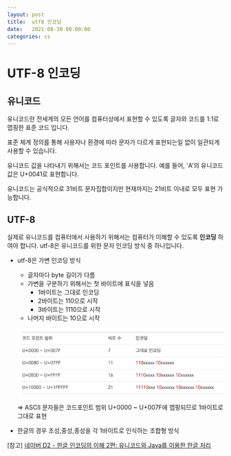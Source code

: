 ```yaml
---
layout: post
title:  utf8 인코딩
date:   2021-08-30 00:00:00
categories: cs
---
```


# UTF-8 인코딩

## 유니코드

  유니코드란 전세계의 모든 언어를 컴퓨터상에서 표현할 수 있도록 글자와 코드를 1:1로 맵핑한 표준 코드 입니다. 

  표준 체계 정의를 통해 사용자나 환경에 따라 문자가 다르게 표현되는일 없이  일관되게 사용할 수 있습니다. 

  유니코드 값을 나타내기 위해서는 코드 포인트를 사용합니다. 예를 들어, 'A'의 유니코드 값은 U+0041로 표현합니다.

  유니코드는 공식적으로 31비트 문자집합이지만 현재까지는 21비트 이내로 모두 표현 가능합니다.

## UTF-8

  실제로 유니코드를 컴퓨터에서 사용하기 위해서는  컴퓨터가 이해할 수 있도록 **인코딩** 하여야 합니다. utf-8은 유니코드를 위한 문자 인코딩 방식 중 하나입니다.

- utf-8은 가변 인코딩 방식
  - 글자마다 byte 길이가 다름
  - 가변을 구분하기 위해서는 첫 바이트에 표식을 넣음
    - 1바이트는 그대로 인코딩
    - 2바이트는 110으로 시작
    - 3바이트는 1110으로 시작
  - 나머지 바이트는 10으로 시작

  ![alt text](/public/img/2021-08-31-utf8_encoding-1.png)

  => ASCII 문자들은 코드포인트 범위 U+0000 ~ U+007F에 맵핑되므로 1바이트로 그대로 표현

- 한글의 경우 초성,중성,종성을 각 1바이트로 인식하는 조합형 방식

[참고]
[네이버 D2 - 한글 인코딩의 이해 2편: 유니코드와 Java를 이용한 한글 처리](https://d2.naver.com/helloworld/76650)

